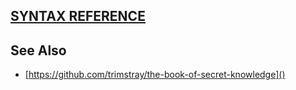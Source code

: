 ## [SYNTAX REFERENCE](./SYNTAX.md)

## See Also

- [https://github.com/trimstray/the-book-of-secret-knowledge]()
